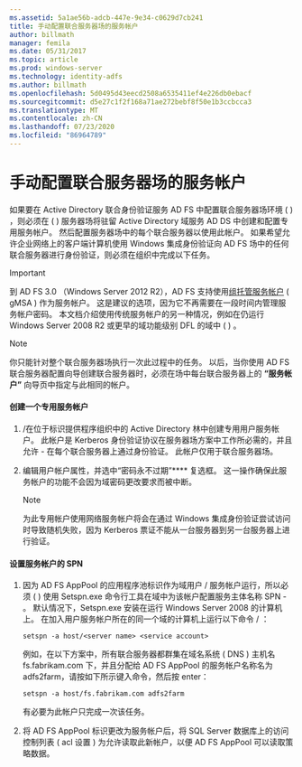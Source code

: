 ```yaml
---
ms.assetid: 5a1ae56b-adcb-447e-9e34-c0629d7cb241
title: 手动配置联合服务器场的服务帐户
author: billmath
manager: femila
ms.date: 05/31/2017
ms.topic: article
ms.prod: windows-server
ms.technology: identity-adfs
ms.author: billmath
ms.openlocfilehash: 5d0495d43eecd2508a6535411ef4e226db0ebacf
ms.sourcegitcommit: d5e27c1f2f168a71ae272bebf8f50e1b3ccbcca3
ms.translationtype: MT
ms.contentlocale: zh-CN
ms.lasthandoff: 07/23/2020
ms.locfileid: "86964789"
---
```

# <a name="manually-configure-a-service-account-for-a-federation-server-farm"></a>手动配置联合服务器场的服务帐户

如果要在 Active Directory 联合身份验证服务 AD FS 中配置联合服务器场环境 \( \) ，则必须在 \( \) 服务器场将驻留 Active Directory 域服务 AD DS 中创建和配置专用服务帐户。 然后配置服务器场中的每个联合服务器以使用此帐户。 如果希望允许企业网络上的客户端计算机使用 Windows 集成身份验证向 AD FS 场中的任何联合服务器进行身份验证，则必须在组织中完成以下任务。  

> [!IMPORTANT]
> 到 AD FS 3.0 （Windows Server 2012 R2），AD FS 支持使用[组托管服务帐户](../../../security/group-managed-service-accounts/group-managed-service-accounts-overview.md) \( gMSA \) 作为服务帐户。  这是建议的选项，因为它不再需要在一段时间内管理服务帐户密码。  本文档介绍使用传统服务帐户的另一种情况，例如在仍运行 Windows Server 2008 R2 或更早的域功能级别 DFL 的域中 \( \) 。

> [!NOTE]  
> 你只能针对整个联合服务器场执行一次此过程中的任务。 以后，当你使用 AD FS 联合服务器配置向导创建联合服务器时，必须在场中每台联合服务器上的 **“服务帐户”** 向导页中指定与此相同的帐户。  
  
#### <a name="create-a-dedicated-service-account"></a>创建一个专用服务帐户  
  
1.  \/在位于标识提供程序组织中的 Active Directory 林中创建专用用户服务帐户。 此帐户是 Kerberos 身份验证协议在服务器场方案中工作所必需的，并且允许 \- 在每个联合服务器上通过身份验证。 此帐户仅用于联合服务器场。  
  
2.  编辑用户帐户属性，并选中“密码永不过期”**** 复选框。 这一操作确保此服务帐户的功能不会因为域密码更改要求而被中断。  
  
    > [!NOTE]  
    > 为此专用帐户使用网络服务帐户将会在通过 Windows 集成身份验证尝试访问时导致随机失败，因为 Kerberos 票证不能从一台服务器到另一台服务器上进行验证。  
  
#### <a name="to-set-the-spn-of-the-service-account"></a>设置服务帐户的 SPN  
  
1.  因为 AD FS AppPool 的应用程序池标识作为域用户 \/ 服务帐户运行，所以必须 \( \) 使用 Setspn.exe 命令行工具在域中为该帐户配置服务主体名称 SPN \- 。 默认情况下，Setspn.exe 安装在运行 Windows Server 2008 的计算机上。 在加入用户服务帐户所在的同一个域的计算机上运行以下命令 \/ ：  
  
    ```  
    setspn -a host/<server name> <service account>  
    ```  
  
    例如，在以下方案中，所有联合服务器都群集在域名系统 \( DNS \) 主机名 fs.fabrikam.com 下，并且分配给 AD FS AppPool 的服务帐户名称名为 adfs2farm，请按如下所示键入命令，然后按 enter：  
  
    ```  
    setspn -a host/fs.fabrikam.com adfs2farm  
    ```  
  
    有必要为此帐户只完成一次该任务。  
  
2.  将 AD FS AppPool 标识更改为服务帐户后，将 SQL Server 数据库上的访问控制列表 \( acl 设置 \) 为允许读取此新帐户，以便 AD FS AppPool 可以读取策略数据。  
  
